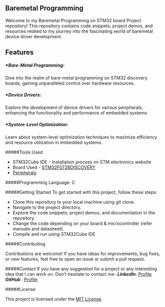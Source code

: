 ## Baremetal Programming

Welcome to my Baremetal Programming on STM32 board Project repository! This repository contains code snippets, project demos, and resources related to my journey into the fascinating world of baremetal device driver development.

## Features

##### *Bare-Metal Programming:
Dive into the realm of bare-metal programming on STM32 discovery boards, gaining unparalleled control over hardware resources.
##### *Device Drivers: 
Explore the development of device drivers for various peripherals, enhancing the functionality and performance of embedded systems.
##### *System-Level Optimization: 
Learn about system-level optimization techniques to maximize efficiency and resource utilization in embedded systems.


#####Tools Used
* STM32Cube IDE - Installation process on STM electronics website
* Board Used - [STM32F072BDISCOVERY](https://www.st.com/en/evaluation-tools/32f072bdiscovery.html)
* [Peripherals](https://www.keyestudio.com/products/keyestudio-sensor-starter-v20-kit-37-in-1-box-for-arduino-uno-starter-kit-739)


#####Programming Language:
C

#####Getting Started
To get started with this project, follow these steps:
 *  Clone this repository to your local machine using git clone.
 *  Navigate to the project directory. 
 *  Explore the code snippets, project demos, and documentation in the repository.
 *  Change the code depending on your board & microcontroller (refer manuals and datasheet).
 *  Compile and run using STM32Cube IDE
 
#####Contributing

Contributions are welcome! If you have ideas for improvements, bug fixes, or new features, feel free to open an issue or submit a pull request.

#####Contact
If you have any suggestion for a project or any interesting idea that I can work on. Don't hesitate to contact me-
***LinkedIn***: [Profile](https://github.com/mr-learn3r)
***GitHub***  : [Profile](https://www.linkedin.com/in/shubham-pandey-asu)

#####License

This project is licensed under the [MIT License](https://github.com/mr-learn3r/Baremetal-Programming-STM32f072bDiscovery/blob/main/LICENSE).
